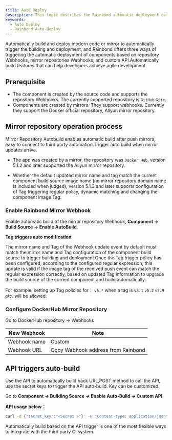 ```yaml
---
title: Auto Deploy
description: This topic describes the Rainbond automatic deployment component
keywords:
  - Auto Deploy
  - Rainbond Auto-Deploy
---
```


Automatically build and deploy modern code or mirror to automatically trigger the building and deployment, and Rainbond offers three ways of triggering the automatic deployment of components based on repository Webhooks, mirror repositories Webhooks, and custom API.Automatically build features that can help developers achieve agile development.

## Prerequisite

- The component is created by the source code and supports the repository Webhooks. The currently supported repository is `GitHub` `Gite`.
- Components are created by mirrors. They support webhooks. Currently they support the Docker official repository, Aliyun mirror repository.

## Mirror repository operation process

Mirror Repository Autobuild enables automatic build after push mirrors, easy to connect to third party automation.Trigger auto build when mirror updates arrive.

- The app was created by a mirror, the repository was `Docker Hub`, version 5.1.2 and later supported the Aliyun mirror repository.

- Whether the default updated mirror name and tag match the current component build source image name (no mirror repository domain name is included when judged), version 5.1.3 and later supports configuration of Tag triggering regular policy, dynamic matching and changing the component image Tag.

### Enable Rainbond Mirror Webhook

Enable automatic build of the mirror repository Webhook, **Component -> Build Source -> Enable AutoBuild**.

**Tag triggers auto modification**

The mirror name and Tag of the Webhook update event by default must match the mirror name and Tag configuration of the component build source to trigger building and deployment.Once the Tag trigger policy has been configured, according to the configured regular expression, this update is valid if the image tag of the received push event can match the regular expression correctly, based on updated Tag information to upgrade the build source of the current component and build automatically.

For example, setting up Tag policies for： `v5.*` when a tag is `v5.1` `v5.2` `v5.9` etc. will be allowed.

### Configure DockerHub Mirror Repository

Go to DockerHub repository -> Webhooks

| New Webhook  | Note                               |
| ------------ | ---------------------------------- |
| Webhook name | Custom                             |
| Webhook URL  | Copy Webhook address from Rainbond |

## API triggers auto-build

Use the API to automatically build back URL,POST method to call the API, use the secret keys to trigger the API auto-build. Key can be customized.

Go to **Component -> Building Source -> Enable Auto-Build -> Custom API**.

**API usage below：**

```bash
curl -d {"secret_key":"<Secret >"}' -H "Content-type: application/json" -X POST <API地址>
```

Automatically build based on the API trigger is one of the most flexible ways to integrate with the third party CI system.